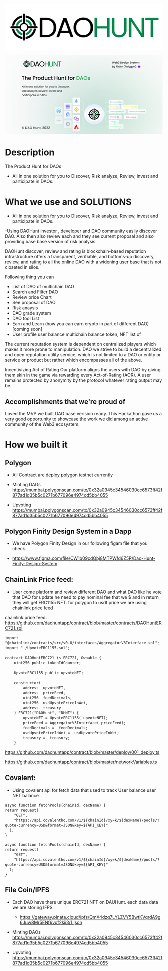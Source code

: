 
![alt text](logo.png)

![alt text](DAOHunt.png)

# Description
The Product Hunt for DAOs
- All in one solution for you to Discover, Risk analyze, Review, invest and participate in DAOs.

# What we use and SOLUTIONS
- All in one solution for you to Discover, Risk analyze, Review, invest and participate in DAOs.

-Using DAOHunt investor , developer and DAO community easily discover
DAO. Also then also review each and they see current proposal and also
providing base base version of risk analysis.

DAOHunt discover, review and rating is blockchain-based reputation infrastructure offers a transparent, verifiable, and bottoms-up discovery, review, and rating to all the online DAO with a widening user base that is not closeted in silos.

Following thing you can
 
 - List of DAO of multichain DAO
 - Search and Filter DAO
 - Review price Chart
 - See proposal of DAO
 - Risk anaysis
 - DAO grade system
 - DAO tool List
 - Earn and Learn (how you can earn crypto in part of different DAO)  [coming soon]
 - User profile user balance multichain balance token, NFT list of 


 The current reputation system is dependent on centralized players which makes it more prone to manipulation. DAO we strive to build a decentralized and open reputation utility service, which is not limited to a DAO or entity or service or product but rather which encompasses all of the above.

Incentivizing Act of Rating
Our platform aligns the users with DAO by giving them skin in the game via rewarding every Act-of-Rating (AOR). A user remains protected by anonymity by the protocol whatever rating output may be.


## Accomplishments that we're proud of
Loved the MVP we built DAO base verision ready.
 This Hackathon gave us a very good opportunity to showcase the work we did among an active community of the Web3 ecosystem.


# How we built it

## Polygon 
- All Contract  are deploy polygon testnet currently


- Minting DAOs
https://mumbai.polygonscan.com/tx/0x32a0945c34546030cc6573ff42f877ad1d35b5c0271b677096e4974cd5bb4055

- Upvoting
https://mumbai.polygonscan.com/tx/0x32a0945c34546030cc6573ff42f877ad1d35b5c0271b677096e4974cd5bb4055

## Polygon Finity Design System in a Dapp
- We have Polygon Finity Design in our following figam file that you check.

- https://www.figma.com/file/CW1b09cdQbj8MTPWfd6Z5R/Dao-Hunt-Finity-Design-System


## ChainLink Price feed:
- User come platform and review different DAO and what DAO like he vote that DAO for update he need to pay nominal fee  that we $ and in return they will get ERC1155 NFT. for polygon to usdt price we are using chainlink price feed

chainlink price feed: https://github.com/daohuntapp/contract/blob/master/contracts/DAOHuntERC721.sol
```
import "@chainlink/contracts/src/v0.8/interfaces/AggregatorV3Interface.sol";
import "./UpvoteERC1155.sol";

contract DAOHuntERC721 is ERC721, Ownable {
    uint256 public tokenIdCounter;

    UpvoteERC1155 public upvoteNFT;

    constructor(
        address _upvoteNFT,
        address _priceFeed,
        uint256 _feedDecimals,
        uint256 _usdUpvotePriceInWei,
        address _treasury
    ) ERC721("DAOHunt", "DHNT") {
        upvoteNFT = UpvoteERC1155(_upvoteNFT);
        priceFeed = AggregatorV3Interface(_priceFeed);
        feedDecimals = _feedDecimals;
        usdUpvotePriceInWei = _usdUpvotePriceInWei;
        treasury = _treasury;
    }
```

https://github.com/daohuntapp/contract/blob/master/deploy/001_deploy.ts

https://github.com/daohuntapp/contract/blob/master/networkVariables.ts


## Covalent: 
- Using covalent api for fetch data that used to track User balance
user NFT balance


```
async function fetchPools(chainId, dexName) {
return request(
    "GET",
    "https://api.covalenthq.com/v1/${chainId}/xy=k/${dexName}/pools/?quote-currency=USD&format=JSON&key=${API_KEY}"
  );
} 	
```


```
async function fetchPools(chainId, dexName) {
return request(
    "GET",
    "https://api.covalenthq.com/v1/${chainId}/xy=k/${dexName}/pools/?quote-currency=USD&format=JSON&key=${API_KEY}"
  );
} 	
```



## File Coin/IPFS

- Each DAO have there unique ERC721 NFT on DAUHunt. each data data we are storing IFPS 
   -  https://gateway.pinata.cloud/ipfs/QmX4dzq7LYLZVY5BwtKVqrdA9g6Juw8Mr5ENf6yof2kii3/1.json

- Minting DAOs
https://mumbai.polygonscan.com/tx/0x32a0945c34546030cc6573ff42f877ad1d35b5c0271b677096e4974cd5bb4055

- Upvoting
https://mumbai.polygonscan.com/tx/0x32a0945c34546030cc6573ff42f877ad1d35b5c0271b677096e4974cd5bb4055


